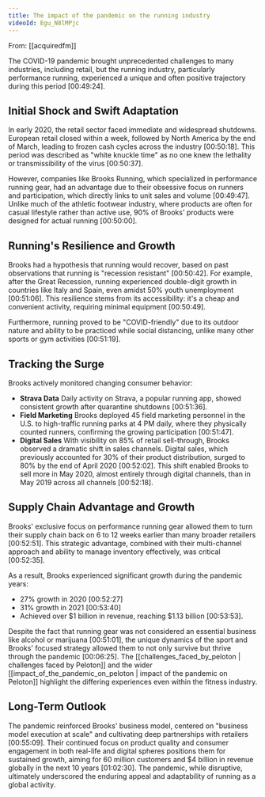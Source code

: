 ```yaml
---
title: The impact of the pandemic on the running industry
videoId: Egu_N8lMPjc
---
```


From: [[acquiredfm]] <br/> 

The COVID-19 pandemic brought unprecedented challenges to many industries, including retail, but the running industry, particularly performance running, experienced a unique and often positive trajectory during this period <a class="yt-timestamp" data-t="00:49:24">[00:49:24]</a>.

## Initial Shock and Swift Adaptation

In early 2020, the retail sector faced immediate and widespread shutdowns. European retail closed within a week, followed by North America by the end of March, leading to frozen cash cycles across the industry <a class="yt-timestamp" data-t="00:50:18">[00:50:18]</a>. This period was described as "white knuckle time" as no one knew the lethality or transmissibility of the virus <a class="yt-timestamp" data-t="00:50:37">[00:50:37]</a>.

However, companies like Brooks Running, which specialized in performance running gear, had an advantage due to their obsessive focus on runners and participation, which directly links to unit sales and volume <a class="yt-timestamp" data-t="00:49:47">[00:49:47]</a>. Unlike much of the athletic footwear industry, where products are often for casual lifestyle rather than active use, 90% of Brooks' products were designed for actual running <a class="yt-timestamp" data-t="00:50:00">[00:50:00]</a>.

## Running's Resilience and Growth

Brooks had a hypothesis that running would recover, based on past observations that running is "recession resistant" <a class="yt-timestamp" data-t="00:50:42">[00:50:42]</a>. For example, after the Great Recession, running experienced double-digit growth in countries like Italy and Spain, even amidst 50% youth unemployment <a class="yt-timestamp" data-t="00:51:06">[00:51:06]</a>. This resilience stems from its accessibility: it's a cheap and convenient activity, requiring minimal equipment <a class="yt-timestamp" data-t="00:50:49">[00:50:49]</a>.

Furthermore, running proved to be "COVID-friendly" due to its outdoor nature and ability to be practiced while social distancing, unlike many other sports or gym activities <a class="yt-timestamp" data-t="00:51:19">[00:51:19]</a>.

## Tracking the Surge

Brooks actively monitored changing consumer behavior:
*   **Strava Data** Daily activity on Strava, a popular running app, showed consistent growth after quarantine shutdowns <a class="yt-timestamp" data-t="00:51:36">[00:51:36]</a>.
*   **Field Marketing** Brooks deployed 45 field marketing personnel in the U.S. to high-traffic running parks at 4 PM daily, where they physically counted runners, confirming the growing participation <a class="yt-timestamp" data-t="00:51:47">[00:51:47]</a>.
*   **Digital Sales** With visibility on 85% of retail sell-through, Brooks observed a dramatic shift in sales channels. Digital sales, which previously accounted for 30% of their product distribution, surged to 80% by the end of April 2020 <a class="yt-timestamp" data-t="00:52:02">[00:52:02]</a>. This shift enabled Brooks to sell more in May 2020, almost entirely through digital channels, than in May 2019 across all channels <a class="yt-timestamp" data-t="00:52:18">[00:52:18]</a>.

## Supply Chain Advantage and Growth

Brooks' exclusive focus on performance running gear allowed them to turn their supply chain back on 6 to 12 weeks earlier than many broader retailers <a class="yt-timestamp" data-t="00:52:51">[00:52:51]</a>. This strategic advantage, combined with their multi-channel approach and ability to manage inventory effectively, was critical <a class="yt-timestamp" data-t="00:52:35">[00:52:35]</a>.

As a result, Brooks experienced significant growth during the pandemic years:
*   27% growth in 2020 <a class="yt-timestamp" data-t="00:52:27">[00:52:27]</a>
*   31% growth in 2021 <a class="yt-timestamp" data-t="00:53:40">[00:53:40]</a>
*   Achieved over $1 billion in revenue, reaching $1.13 billion <a class="yt-timestamp" data-t="00:53:53">[00:53:53]</a>.

Despite the fact that running gear was not considered an essential business like alcohol or marijuana <a class="yt-timestamp" data-t="00:51:01">[00:51:01]</a>, the unique dynamics of the sport and Brooks' focused strategy allowed them to not only survive but thrive through the pandemic <a class="yt-timestamp" data-t="00:06:25">[00:06:25]</a>. The [[challenges_faced_by_peloton | challenges faced by Peloton]] and the wider [[impact_of_the_pandemic_on_peloton | impact of the pandemic on Peloton]] highlight the differing experiences even within the fitness industry.

## Long-Term Outlook

The pandemic reinforced Brooks' business model, centered on "business model execution at scale" and cultivating deep partnerships with retailers <a class="yt-timestamp" data-t="00:55:09">[00:55:09]</a>. Their continued focus on product quality and consumer engagement in both real-life and digital spheres positions them for sustained growth, aiming for 60 million customers and $4 billion in revenue globally in the next 10 years <a class="yt-timestamp" data-t="01:02:30">[01:02:30]</a>. The pandemic, while disruptive, ultimately underscored the enduring appeal and adaptability of running as a global activity.